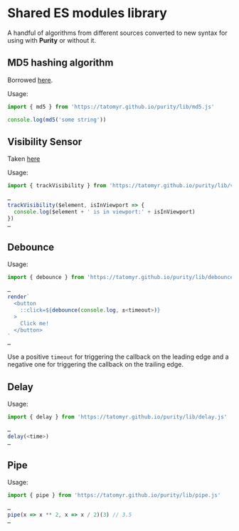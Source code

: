 # Shared ES modules library

A handful of algorithms from different sources converted to new syntax for using with **Purity** or without it.

## MD5 hashing algorithm

Borrowed [here](http://www.myersdaily.org/joseph/javascript/md5-text.html).

Usage:

```javascript
import { md5 } from 'https://tatomyr.github.io/purity/lib/md5.js'

console.log(md5('some string'))
```

## Visibility Sensor

Taken [here](https://vanillajstoolkit.com/helpers/isinviewport/)

Usage:

```javascript
import { trackVisibility } from 'https://tatomyr.github.io/purity/lib/visibility-sensor.js'

…
trackVisibility($element, isInViewport => {
  console.log($element + ' is in viewport:' + isInViewport)
})
…
```

<!-- TODO: Maybe update behavior? -->

## Debounce

Usage:

```javascript
import { debounce } from 'https://tatomyr.github.io/purity/lib/debounce.js'

…
render`
  <button
    ::click=${debounce(console.log, ±<timeout>)}
  >
    Click me!
  </button>
`
…
```

Use a positive `timeout` for triggering the callback on the leading edge and a negative one for triggering the callback on the trailing edge.

## Delay

Usage:

```javascript
import { delay } from 'https://tatomyr.github.io/purity/lib/delay.js'

…
delay(<time>)
…
```

## Pipe

Usage:

```javascript
import { pipe } from 'https://tatomyr.github.io/purity/lib/pipe.js'

…
pipe(x => x ** 2, x => x / 2)(3) // 3.5
…
```
